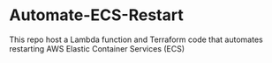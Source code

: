 # Automate-ECS-Restart
This repo host a Lambda function and Terraform code that automates restarting AWS Elastic Container Services (ECS)
